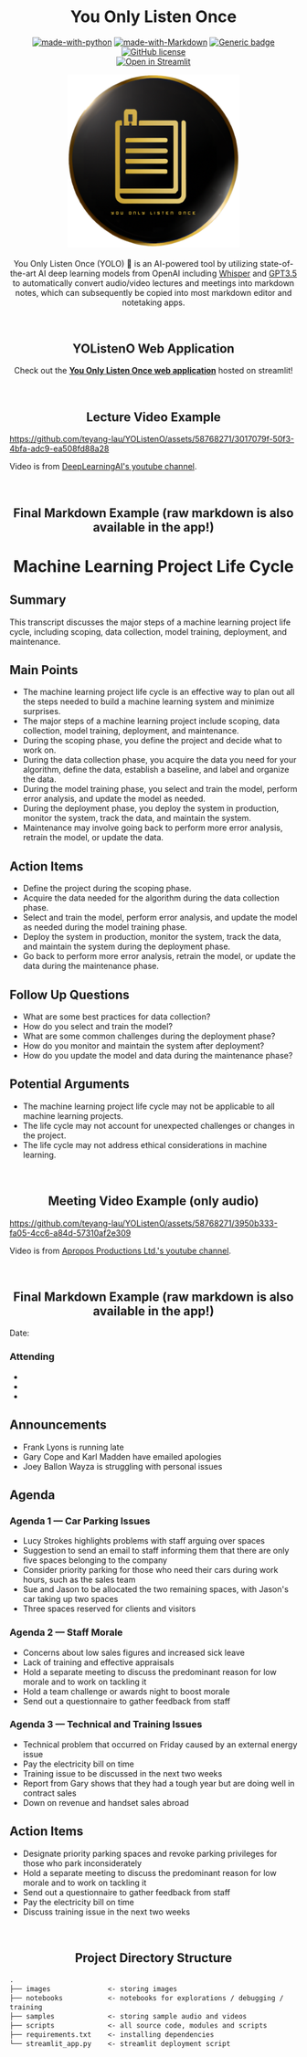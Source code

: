 # <div align="center">You Only Listen Once</div>

<div align="center">

[![made-with-python](https://img.shields.io/badge/Made%20with-Python-blue.svg)](https://www.python.org/)
[![made-with-Markdown](https://img.shields.io/badge/Made%20with-Markdown-1f425f.svg)](http://commonmark.org)
[![Generic badge](https://img.shields.io/badge/STATUS-INPROGRESS-<COLOR>.svg)](https://shields.io/)
[![GitHub license](https://img.shields.io/github/license/teyang-lau/HDB_Resale_Prices.svg)](https://github.com/teyang-lau/YOListenO/blob/main/LICENSE)
<br>
[![Open in Streamlit](https://static.streamlit.io/badges/streamlit_badge_black_white.svg)](https://you-only-listen-once.streamlit.app/)

</div>

<p align="center">
  <img src="./images/notebook_logo_transparent.png" width="300">
  <br><br>
  You Only Listen Once (YOLO) 🧠 is an AI-powered tool by utilizing state-of-the-art AI deep learning models from OpenAI including <a href="https://github.com/openai/whisper/">Whisper</a> and <a href="https://platform.openai.com/docs/guides/chat">GPT3.5</a> to automatically convert audio/video lectures and meetings into markdown notes, which can subsequently be copied into most markdown editor and notetaking apps.
</p>

<br>


## <div align="center">YOListenO Web Application</div>
  
<div align="center">
  <p>
    Check out the <b><a href="https://you-only-listen-once.streamlit.app/">You Only Listen Once web application</a></b> hosted on streamlit!
  </p>
</div>

<br>

## <div align="center">Lecture Video Example</div>
https://github.com/teyang-lau/YOListenO/assets/58768271/3017079f-50f3-4bfa-adc9-ea508fd88a28



Video is from <a href="https://www.youtube.com/watch?v=e69ZWbbsGng">DeepLearningAI's youtube channel</a>.


<br>

## <div align="center">Final Markdown Example (raw markdown is also available in the app!)</div>
  
# <div align="center">Machine Learning Project Life Cycle</div>

## Summary

This transcript discusses the major steps of a machine learning project life cycle, including scoping, data collection, model training, deployment, and maintenance.

## Main Points

- The machine learning project life cycle is an effective way to plan out all the steps needed to build a machine learning system and minimize surprises.
- The major steps of a machine learning project include scoping, data collection, model training, deployment, and maintenance.
- During the scoping phase, you define the project and decide what to work on.
- During the data collection phase, you acquire the data you need for your algorithm, define the data, establish a baseline, and label and organize the data.
- During the model training phase, you select and train the model, perform error analysis, and update the model as needed.
- During the deployment phase, you deploy the system in production, monitor the system, track the data, and maintain the system.
- Maintenance may involve going back to perform more error analysis, retrain the model, or update the data.

## Action Items

- Define the project during the scoping phase.
- Acquire the data needed for the algorithm during the data collection phase.
- Select and train the model, perform error analysis, and update the model as needed during the model training phase.
- Deploy the system in production, monitor the system, track the data, and maintain the system during the deployment phase.
- Go back to perform more error analysis, retrain the model, or update the data during the maintenance phase.

## Follow Up Questions

- What are some best practices for data collection?
- How do you select and train the model?
- What are some common challenges during the deployment phase?
- How do you monitor and maintain the system after deployment?
- How do you update the model and data during the maintenance phase?

## Potential Arguments

- The machine learning project life cycle may not be applicable to all machine learning projects.
- The life cycle may not account for unexpected challenges or changes in the project.
- The life cycle may not address ethical considerations in machine learning.

<br>

## <div align="center">Meeting Video Example (only audio)</div>
https://github.com/teyang-lau/YOListenO/assets/58768271/3950b333-fa05-4cc6-a84d-57310af2e309

Video is from <a href="https://www.youtube.com/watch?v=i8KnCFq4Sw0&t=755s">Apropos Productions Ltd.'s youtube channel</a>.


<br>

## <div align="center">Final Markdown Example (raw markdown is also available in the app!)</div>

Date: 

### Attending
* 
* 
* 

## Announcements
* Frank Lyons is running late
* Gary Cope and Karl Madden have emailed apologies
* Joey Ballon Wayza is struggling with personal issues

## Agenda

### Agenda 1 — Car Parking Issues
* Lucy Strokes highlights problems with staff arguing over spaces
* Suggestion to send an email to staff informing them that there are only five spaces belonging to the company
* Consider priority parking for those who need their cars during work hours, such as the sales team
* Sue and Jason to be allocated the two remaining spaces, with Jason's car taking up two spaces
* Three spaces reserved for clients and visitors

### Agenda 2 — Staff Morale
* Concerns about low sales figures and increased sick leave
* Lack of training and effective appraisals
* Hold a separate meeting to discuss the predominant reason for low morale and to work on tackling it
* Hold a team challenge or awards night to boost morale
* Send out a questionnaire to gather feedback from staff

### Agenda 3 — Technical and Training Issues
* Technical problem that occurred on Friday caused by an external energy issue
* Pay the electricity bill on time
* Training issue to be discussed in the next two weeks
* Report from Gary shows that they had a tough year but are doing well in contract sales
* Down on revenue and handset sales abroad

## Action Items
* Designate priority parking spaces and revoke parking privileges for those who park inconsiderately
* Hold a separate meeting to discuss the predominant reason for low morale and to work on tackling it
* Send out a questionnaire to gather feedback from staff
* Pay the electricity bill on time
* Discuss training issue in the next two weeks
  
<br>
  
## <div align="center">Project Directory Structure</div>

```
.
├── images              <- storing images
├── notebooks           <- notebooks for explorations / debugging / training
├── samples             <- storing sample audio and videos
├── scripts             <- all source code, modules and scripts
├── requirements.txt    <- installing dependencies   
└── streamlit_app.py    <- streamlit deployment script
```
